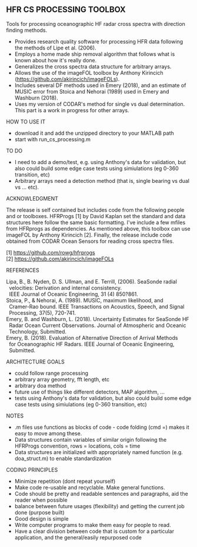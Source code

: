 ## HFR CS PROCESSING TOOLBOX ##

Tools for processing oceanographic HF radar cross spectra with direction
finding methods. 

- Provides research quality software for processing HFR data following the
  methods of Lipe et al. (2006).
- Employs a home made ship removal algorithm that follows what is known 
  about how it's really done. 
- Generalizes the cross spectra data structure for arbitrary arrays.
- Allows the use of the imageFOL toolbox by Anthony Kirincich 
  (https://github.com/akirincich/imageFOLs).
- Includes several DF methods used in Emery (2018), and an estimate of 
  MUSIC error from Stoica and Nehorai (1989) used in Emery and Washburn (2018).
- Uses my version of CODAR's method for single vs dual determination. This 
  part is a work in progress for other arrays. 



HOW TO USE IT
- download it and add the unzipped directory to your MATLAB path
- start with run_cs_processing.m 



TO DO
- I need to add a demo/test, e.g. using Anthony's data for validation, but
  also could build some edge case tests using simiulations (eg 0-360 
  transition, etc)
- Arbitrary arrays need a detection method (that is, single bearing vs dual
  vs ... etc). 


ACKNOWLEDGMENT

The release is self contained but includes code from the following people
and or toolboxes. HFRProgs [1] by David Kaplan set the standard and data
structures here follow the same basic formatting. I've include a few mfiles
from HFRprogs as dependencies. As mentioned above, this toolbox can use 
imageFOL by Anthony Kirincich [2]. Finally, the release include code obtained
from CODAR Ocean Sensors for reading cross spectra files. 

[1] https://github.com/rowg/hfrprogs  
[2] https://github.com/akirincich/imageFOLs   


REFERENCES

Lipa, B., B. Nyden, D. S. Ullman, and E. Terrill, (2006). SeaSonde radial   
&nbsp;&nbsp;velocities: Derivation and internal consistency.  
&nbsp;&nbsp;IEEE Journal of Oceanic Engineering, 31 (4) 850?861.  
Stoica, P., & Nehorai, A. (1989). MUSIC, maximum likelihood, and  
&nbsp;&nbsp;Cramer-Rao bound. IEEE Transactions on Acoustics, Speech, and Signal     
&nbsp;&nbsp;Processing, 37(5), 720-741.  
Emery, B. and Washburn, L. (2018). Uncertainty Estimates for SeaSonde HF   
&nbsp;&nbsp;Radar Ocean Current Observations. Journal of Atmospheric and Oceanic   
&nbsp;&nbsp;Technology, Submitted.  
Emery, B. (2018). Evaluation of Alternative Direction of Arrival Methods  
&nbsp;&nbsp;for Oceanographic HF Radars. IEEE Journal of Oceanic Engineering,   
&nbsp;&nbsp;Submitted.  


ARCHITECTURE GOALS

- could follow range processing
- arbitrary array geometry, fft length, etc
- arbitrary doa method 
- future use of things like different detectors, MAP algorithm, ...
- tests using Anthony's data for validation, but also could build some
  edge case tests using simiulations (eg 0-360 transition, etc)


NOTES

- .m files use functions as blocks of code - code folding (cmd =) makes it easy to move among these.
- Data structures contain variables of similar origin following the HFRProgs
  convention, rows = locations, cols = time
- Data structures are initialized with appropriately named function 
  (e.g. doa_struct.m) to enable standardization



CODING PRINCIPLES

- Minimize repetition (dont repeat yourself)
- Make code re-usable and recyclable. Make general functions. 
- Code should be pretty and readable sentences and paragraphs, aid the reader when
  possible
- balance between future usages (flexibility) and getting the current job done (purpose built)
- Good design is simple
- Write computer programs to make them easy for people to read.
- Have  a clear division between code that is custom for a particular application, 
  and the general/easily repurposed code




